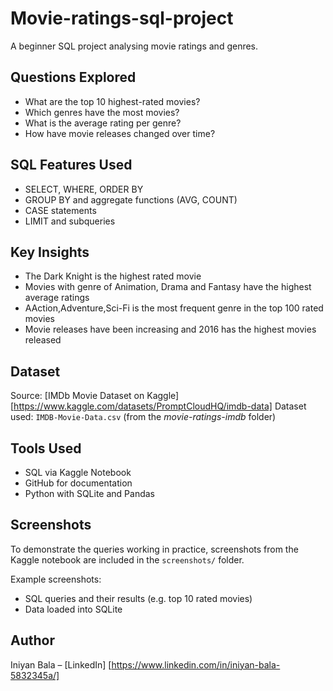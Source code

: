# Movie-ratings-sql-project
A beginner SQL project analysing movie ratings and genres.

##  Questions Explored

- What are the top 10 highest-rated movies?
- Which genres have the most movies?
- What is the average rating per genre?
- How have movie releases changed over time?

##  SQL Features Used

- SELECT, WHERE, ORDER BY
- GROUP BY and aggregate functions (AVG, COUNT)
- CASE statements
- LIMIT and subqueries

##  Key Insights
- The Dark Knight is the highest rated movie
- Movies with genre of Animation, Drama and Fantasy have the highest average ratings
- AAction,Adventure,Sci-Fi is the most frequent genre in the top 100 rated movies
- Movie releases have been increasing and 2016 has the highest movies released

##  Dataset
Source: [IMDb Movie Dataset on Kaggle][https://www.kaggle.com/datasets/PromptCloudHQ/imdb-data]
Dataset used: `IMDB-Movie-Data.csv` (from the *movie-ratings-imdb* folder)

##  Tools Used

- SQL via Kaggle Notebook 
- GitHub for documentation
- Python with SQLite and Pandas

## Screenshots

To demonstrate the queries working in practice, screenshots from the Kaggle notebook are included in the `screenshots/` folder.

Example screenshots:
- SQL queries and their results (e.g. top 10 rated movies)
- Data loaded into SQLite

##  Author

Iniyan Bala – [LinkedIn] [https://www.linkedin.com/in/iniyan-bala-5832345a/]
